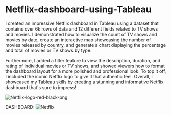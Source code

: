 # Netflix-dashboard-using-Tableau

I created an impressive Netflix dashboard in Tableau using a dataset that contains over 6k rows of data and 12 different fields related to TV shows and movies. I demonstrated how to visualize the count of TV shows and movies by date, create an interactive map showcasing the number of movies released by country, and generate a chart displaying the percentage and total of movies or TV shows by type.

Furthermore, I added a filter feature to view the description, duration, and rating of individual movies or TV shows, and showed viewers how to format the dashboard layout for a more polished and professional look. To top it off, I included the iconic Netflix logo to give it that authentic feel. Overall, I showcased my Tableau skills by creating a stunning and informative Netflix dashboard that's sure to impress!


![Netflix-logo-red-black-png](https://user-images.githubusercontent.com/65147413/205559102-2b26f4d7-c6ee-4aea-9a93-e119c3e6cc63.png)


DASHBOARD: ![Netflix](https://user-images.githubusercontent.com/65147413/205558207-a6517698-0145-4e1f-8a5e-50f3e615ca5a.png)

